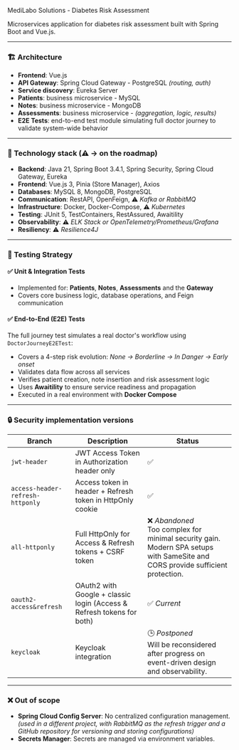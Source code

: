 MediLabo Solutions - Diabetes Risk Assessment

Microservices application for diabetes risk assessment built with Spring Boot and Vue.js.

---

### 🏗️ Architecture

- **Frontend**: Vue.js
- **API Gateway**: Spring Cloud Gateway - PostgreSQL *(routing, auth)*
- **Service discovery**: Eureka Server
- **Patients**: business microservice - MySQL
- **Notes**: business microservice - MongoDB
- **Assessments**: business microservice - *(aggregation, logic, results)*
- **E2E Tests**: end-to-end test module simulating full doctor journey to validate system-wide behavior

---

### 🧰 Technology stack (⚠️ → on the roadmap)

- **Backend**: Java 21, Spring Boot 3.4.1, Spring Security, Spring Cloud Gateway, Eureka
- **Frontend**: Vue.js 3, Pinia (Store Manager), Axios
- **Databases**: MySQL 8, MongoDB, PostgreSQL
- **Communication**: RestAPI, OpenFeign, ⚠️ *Kafka or RabbitMQ*
- **Infrastructure**: Docker, Docker-Compose, ⚠️ *Kubernetes*
- **Testing**: JUnit 5, TestContainers, RestAssured, Awaitility
- **Observability**: ⚠️ *ELK Stack or OpenTelemetry/Prometheus/Grafana*
- **Resiliency**: ⚠️ *Resilience4J*

---

### 🧪 Testing Strategy

#### ✅ Unit & Integration Tests

- Implemented for: **Patients**, **Notes**, **Assessments** and the **Gateway**
- Covers core business logic, database operations, and Feign communication

#### ✅ End-to-End (E2E) Tests

The full journey test simulates a real doctor's workflow using `DoctorJourneyE2ETest`:
- Covers a 4-step risk evolution: *None → Borderline → In Danger → Early onset*
- Validates data flow across all services
- Verifies patient creation, note insertion and risk assessment logic
- Uses **Awaitility** to ensure service readiness and propagation
- Executed in a real environment with **Docker Compose**

---

### 🔒 Security implementation versions

| Branch | Description | Status |
|--------|-------------|--------|
| `jwt-header` | JWT Access Token in Authorization header only | ✅ |
| `access-header-refresh-httponly` | Access token in header + Refresh token in HttpOnly cookie | ✅ |
| `all-httponly` | Full HttpOnly for Access & Refresh tokens + CSRF token | ❌ *Abandoned*<br/>Too complex for minimal security gain. Modern SPA setups with SameSite and CORS provide sufficient protection. |
| `oauth2-access&refresh` | OAuth2 with Google + classic login (Access & Refresh tokens for both) | ✅ *Current* |
| `keycloak` | Keycloak integration | 🕒 *Postponed*<br/>Will be reconsidered after progress on event-driven design and observability. |

---

### ❌ Out of scope

- **Spring Cloud Config Server**: No centralized configuration management. *(used in a different project, with RabbitMQ as the refresh trigger and a GitHub repository for versioning and storing configurations)*
- **Secrets Manager**: Secrets are managed via environment variables.
